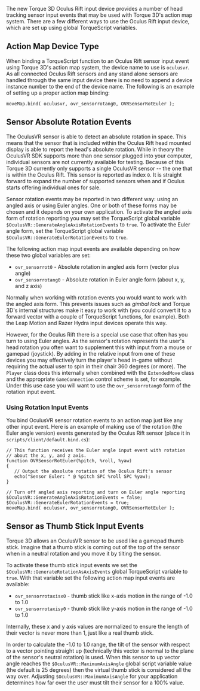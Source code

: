 The new Torque 3D Oculus Rift input device provides a number of head tracking sensor input events that may be used with Torque 3D's action map system. There are a few different ways to use the Oculus Rift input device, which are set up using global TorqueScript variables.

## Action Map Device Type ##

When binding a TorqueScript function to an Oculus Rift sensor input event using Torque 3D's action map system, the device name to use is `oculusvr`.  As all connected Oculus Rift sensors and any stand alone sensors are handled through the same input device there is no need to append a device instance number to the end of the device name.  The following is an example of setting up a proper action map binding:

```
moveMap.bind( oculusvr, ovr_sensorrotang0, OVRSensorRotEuler );
```

## Sensor Absolute Rotation Events ##

The OculusVR sensor is able to detect an absolute rotation in space.  This means that the sensor that is included within the Oculus Rift head mounted display is able to report the head's absolute rotation.  While in theory the OculusVR SDK supports more than one sensor plugged into your computer, individual sensors are not currently available for testing.  Because of this Torque 3D currently only supports a single OculusVR sensor -- the one that is within the Oculus Rift.  This sensor is reported as index `0`.  It is straight forward to expand the number of supported sensors when and if Oculus starts offering individual ones for sale.

Sensor rotation events may be reported in two different way: using an angled axis or using Euler angles.  One or both of these forms may be chosen and it depends on your own application.  To activate the angled axis form of rotation reporting you may set the TorqueScript global variable `$OculusVR::GenerateAngleAxisRotationEvents` to `true`.  To activate the Euler angle form, set the TorqueScript global variable `$OculusVR::GenerateEulerRotationEvents` to `true`.

The following action map input events are available depending on how these two global variables are set:

* `ovr_sensorrot0` - Absolute rotation in angled axis form (vector plus angle)
* `ovr_sensorrotang0` - Absolute rotation in Euler angle form (about x, y, and z axis)

Normally when working with rotation events you would want to work with the angled axis form.  This prevents issues such as *gimbal lock* and Torque 3D's internal structures make it easy to work with (you could convert it to a forward vector with a couple of TorqueScript functions, for example).  Both the Leap Motion and Razer Hydra input devices operate this way.

However, for the Oculus Rift there is a special use case that often has you turn to using Euler angles.  As the sensor's rotation represents the user's head rotation you often want to supplement this with input from a mouse or gamepad (joystick).  By adding in the relative input from one of these devices you may effectively turn the player's head in-game without requiring the actual user to spin in their chair 360 degrees (or more).  The `Player` class does this internally when combined with the `ExtendedMove` class and the appropriate `GameConnection` control scheme is set, for example.  Under this use case you will want to use the `ovr_sensorrotang0` form of the rotation input event.

### Using Rotation Input Events ###

You bind OculusVR sensor rotation events to an action map just like any other input event.  Here is an example of making use of the rotation (the Euler angle version) events generated by the Oculus Rift sensor (place it in `scripts/client/default.bind.cs`):

```
// This function receives the Euler angle input event with rotation
// about the x, y, and z axis.
function OVRSensorRotEuler(%pitch, %roll, %yaw)
{
   // Output the absolute rotation of the Oculus Rift's sensor
   echo("Sensor Euler: " @ %pitch SPC %roll SPC %yaw);
}

// Turn off angled axis reporting and turn on Euler angle reporting
$OculusVR::GenerateAngleAxisRotationEvents = false;
$OculusVR::GenerateEulerRotationEvents = true;
moveMap.bind( oculusvr, ovr_sensorrotang0, OVRSensorRotEuler );
```

## Sensor as Thumb Stick Input Events ##

Torque 3D allows an OculusVR sensor to be used like a gamepad thumb stick.  Imagine that a thumb stick is coming out of the top of the sensor when in a neutral rotation and you move it by tilting the sensor.

To activate these thumb stick input events we set the `$OculusVR::GenerateRotationAsAxisEvents` global TorqueScript variable to `true`.  With that variable set the following action map input events are available:

* `ovr_sensorrotaxisx0` - thumb stick like x-axis motion in the range of -1.0 to 1.0
* `ovr_sensorrotaxisy0` - thumb stick like y-axis motion in the range of -1.0 to 1.0

Internally, these x and y axis values are normalized to ensure the length of their vector is never more than 1, just like a real thumb stick.

In order to calculate the -1.0 to 1.0 range, the tilt of the sensor with respect to a vector pointing straight up (technically this vector is normal to the plane of the sensor's neutral rotation) is used.  When this sensor to up vector angle reaches the `$OculusVR::MaximumAxisAngle` global script variable value (the default is 25 degrees) then the virtual thumb stick is considered all the way over.  Adjusting `$OculusVR::MaximumAxisAngle` for your application determines how far over the user must tilt their sensor for a 100% value.
